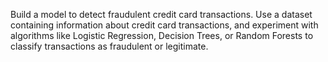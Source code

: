 Build a model to detect fraudulent credit card transactions. Use a dataset containing information about credit
card transactions, and experiment with algorithms like Logistic Regression, Decision Trees, or Random Forests
to classify transactions as fraudulent or legitimate.
